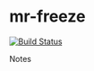 # mr-freeze

[![Build Status](https://travis-ci.org/joskraps/mr-freeze.svg?branch=master)](https://travis-ci.org/joskraps/mr-freeze)

Notes
